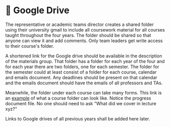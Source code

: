 # 📂 Google Drive

The representative or academic teams director creates a shared folder using their university gmail to include all coursework material for all courses taught throughout the four years. The folder should be shared so that anyone can view it and add comments. Only team leaders get write access to their course's folder.

A shortened link for the Google drive should be available in the description of the materials group. That folder has a folder for each year of the four and for each year there are two folders, one for each semester. The folder for the semester could at least consist of a folder for each course, calendar and emails document. Any deadlines should be present on that calendar and the emails document should have the emails of all professors and TAs.

Meanwhile, the folder under each course can take many forms. This link is an [example](https://drive.google.com/drive/u/1/folders/1xX7i8WfnxVCHv1sH6U5smRfJek846hgB) of what a course folder can look like. Notice the progress document file. No one should need to ask "What did we cover in lecture xyz?"

Links to Google drives of all previous years shall be added here later.
